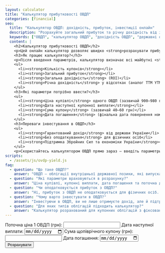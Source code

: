 ```yaml
---
layout: calculator
title: "Калькулятор прибутковості ОВДП"
categories: [financial]
seo:
  title: "Калькулятор ОВДП: дохідність, прибуток, інвестиції онлайн"
  description: "Розрахуйте загальний прибуток та річну дохідність від інвестицій в ОВДП. Враховується ціна купівлі, купони, дата погашення."
  keywords: ["ОВДП", "калькулятор ОВДП", "дохідність ОВДП", "державні облігації", "прибуток ОВДП", "інвестиції", "фінанси", "облігації"]
  content: |
    <h2>Калькулятор прибутковості ОВДП</h2>
    <p>Цей онлайн калькулятор дозволяє швидко <strong>розрахувати прибуток від інвестицій в ОВДП</strong> — облігації внутрішньої державної позики. Ви дізнаєтесь <strong>загальну дохідність</strong>, <strong>річну прибутковість</strong> та <strong>кількість купонів</strong>, які отримаєте до дати погашення.</p>
    <h3>Як працює калькулятор?</h3>
    <p>Після введення параметрів, калькулятор визначає всі майбутні <strong>купонні виплати</strong> (раз на 6 місяців) до дати погашення. Всі купони додаються до <strong>номіналу (1000 грн)</strong>, віднімається початкова ціна покупки — і на основі цього обчислюється:</p>
    <ul>
      <li><strong>Кількість купонів</strong></li>
      <li><strong>Загальний прибуток</strong></li>
      <li><strong>Загальна дохідність</strong> (ROI)</li>
      <li><strong>Річна дохідність</strong> у відсотках (аналог TTM YTM без реінвестування)</li>
    </ul>
    <h3>Які параметри потрібно ввести?</h3>
    <ul>
      <li><strong>Ціна купівлі</strong> одного ОВДП (зазвичай 900–980 грн)</li>
      <li><strong>Дата наступної купонної виплати</strong></li>
      <li><strong>Сума купону</strong> (зазвичай 40–60 грн)</li>
      <li><strong>Дата погашення</strong> (фінальна дата повернення номіналу 1000 грн)</li>
    </ul>
    <h3>Переваги інвестування в ОВДП</h3>
    <ul>
      <li><strong>Гарантований дохід</strong> від держави України</li>
      <li><strong>Без оподаткування</strong> для фізичних осіб</li>
      <li><strong>Підтримка Збройних Сил та економіки України</strong></li>
    </ul>
    <p>Скористайтесь калькулятором ОВДП прямо зараз — введіть параметри вище і отримайте результат миттєво!</p>
scripts:
  - /assets/js/ovdp-yield.js
faq:
  - question: "Що таке ОВДП?"
    answer: "ОВДП — облігації внутрішньої державної позики, які випускає уряд України для залучення коштів."
  - question: "Які параметри враховуються в розрахунку?"
    answer: "Ціна купівлі, купонні виплати, дата погашення та поточна дата. Розрахунок проводиться для одного ОВДП з номіналом 1000 грн."
  - question: "Чи оподатковується прибуток з ОВДП?"
    answer: "Ні, прибуток з ОВДП не оподатковується для фізичних осіб. Це вигідна інвестиція з гарантованим доходом від держави."
  - question: "Чому варто інвестувати в ОВДП?"
    answer: "Інвестуючи в ОВДП, ви не лише отримуєте дохід, але й підтримуєте економіку та Збройні Сили України."
  - question: "Для яких типів облігацій підходить калькулятор?"
    answer: "Калькулятор розрахований для купонних облігацій з фіксованою щопіврічною виплатою."
---
```


<form id="ovdp-form" autocomplete="off">
  <label>Поточна ціна 1 ОВДП (грн):
    <input type="number" id="price" min="0" step="0.01" required>
  </label>
  <label>Дата наступної виплати:
    <input type="date" id="nextDate" required>
  </label>
  <label>Сума щопіврічного купону (грн):
    <input type="number" id="nextCoupon" min="0" step="0.01" required>
  </label>
  <label>Дата погашення:
    <input type="date" id="finalDate" required>
  </label>
  <button type="submit">Розрахувати</button>
</form>

<div id="ovdp-result" class="result"></div>
